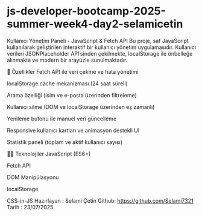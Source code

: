 # js-developer-bootcamp-2025-summer-week4-day2-selamicetin

Kullanıcı Yönetim Paneli - JavaScript & Fetch API
Bu proje, saf JavaScript kullanılarak geliştirilen interaktif bir kullanıcı yönetim uygulamasıdır. Kullanıcı verileri JSONPlaceholder API’sinden çekilmekte, localStorage ile önbelleğe alınmakta ve modern bir arayüzle sunulmaktadır.

🔧 Özellikler
Fetch API ile veri çekme ve hata yönetimi

localStorage cache mekanizması (24 saat süreli)

Arama özelliği (isim ve e-posta üzerinden filtreleme)

Kullanıcı silme (DOM ve localStorage üzerinden eş zamanlı)

Yenileme butonu ile manuel veri güncelleme

Responsive kullanıcı kartları ve animasyon destekli UI

Statistik paneli (toplam ve aktif kullanıcı sayısı)

👨‍💻 Teknolojiler
JavaScript (ES6+)

Fetch API

DOM Manipülasyonu

localStorage

CSS-in-JS
Hazırlayan : Selami Çetin
Github: https://github.com/Selami7321
Tarih :  23/07/2025
